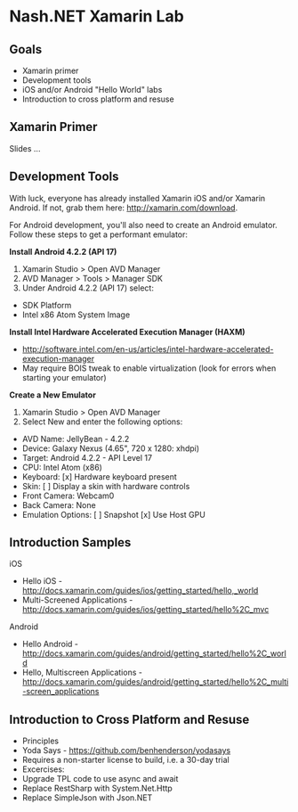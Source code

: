 Nash.NET Xamarin Lab
====================

## Goals

* Xamarin primer
* Development tools
* iOS and/or Android "Hello World" labs
* Introduction to cross platform and resuse

## Xamarin Primer

Slides ...

## Development Tools

With luck, everyone has already installed Xamarin iOS and/or Xamarin Android. If not, grab them here: http://xamarin.com/download.

For Android development, you'll also need to create an Android emulator. Follow these steps to get a performant emulator:

**Install Android 4.2.2 (API 17)**

1. Xamarin Studio > Open AVD Manager
2. AVD Manager > Tools > Manager SDK
3. Under Android 4.2.2 (API 17) select:

- SDK Platform
- Intel x86 Atom System Image

**Install Intel Hardware Accelerated Execution Manager (HAXM)**

- http://software.intel.com/en-us/articles/intel-hardware-accelerated-execution-manager
- May require BOIS tweak to enable virtualization (look for errors when starting your emulator)

**Create a New Emulator**

1. Xamarin Studio > Open AVD Manager
2. Select New and enter the following options:

- AVD Name: JellyBean - 4.2.2
- Device: Galaxy Nexus (4.65", 720 x 1280: xhdpi)
- Target: Android 4.2.2 - API Level 17
- CPU: Intel Atom (x86)
- Keyboard: [x] Hardware keyboard present
- Skin: [ ] Display a skin with hardware controls
- Front Camera: Webcam0
- Back Camera: None
- Emulation Options: [ ] Snapshot [x] Use Host GPU

## Introduction Samples

iOS 
* Hello iOS - http://docs.xamarin.com/guides/ios/getting_started/hello,_world
* Multi-Screened Applications - http://docs.xamarin.com/guides/ios/getting_started/hello%2C_mvc

Android
* Hello Android - http://docs.xamarin.com/guides/android/getting_started/hello%2C_world
* Hello, Multiscreen Applications - http://docs.xamarin.com/guides/android/getting_started/hello%2C_multi-screen_applications

## Introduction to Cross Platform and Resuse

* Principles
* Yoda Says - https://github.com/benhenderson/yodasays
 * Requires a non-starter license to build, i.e. a 30-day trial
 * Excercises:
  * Upgrade TPL code to use async and await
  * Replace RestSharp with System.Net.Http
  * Replace SimpleJson with Json.NET
